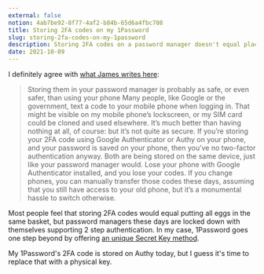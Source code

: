```yaml
---
external: false
notion: 4ab7be92-8f77-4af2-b84b-65d6a4fbc708
title: Storing 2FA codes on my 1Password
slug: storing-2fa-codes-on-my-1password
description: Storing 2FA codes on a password manager doesn't equal placing all eggs in the same basket. That's because password managers come with unique security features.
date: 2021-10-09
---
```


I definitely agree with [what James writes here](https://blog.james.cridland.net/should-you-store-your-2fa-totp-tokens-in-your-password-manager-9798199b728):

> Storing them in your password manager is probably as safe, or even safer, than using your phone
> Many people, like Google or the government, text a code to your mobile phone when logging in. That might be visible on my mobile phone’s lockscreen, or my SIM card could be cloned and used elsewhere. It’s much better than having nothing at all, of course: but it’s not quite as secure.
> If you’re storing your 2FA code using Google Authenticator or Authy on your phone, and your password is saved on your phone, then you’ve no two-factor authentication anyway. Both are being stored on the same device, just like your password manager would.
> Lose your phone with Google Authenticator installed, and you lose your codes. If you change phones, you can manually transfer those codes these days, assuming that you still have access to your old phone, but it’s a monumental hassle to switch otherwise.

Most people feel that storing 2FA codes would equal putting all eggs in the same basket, but password managers these days are locked down with themselves supporting 2 step authentication. In my case, 1Password goes one step beyond by offering [an unique Secret Key method](https://support.1password.com/secret-key/).

My 1Password's 2FA code is stored on Authy today, but I guess it's time to replace that with a physical key.
